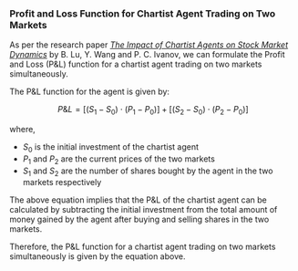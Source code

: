 

### **Profit and Loss Function for Chartist Agent Trading on Two Markets**

As per the research paper [_The Impact of Chartist Agents on Stock Market Dynamics_](http://citeseerx.ist.psu.edu/viewdoc/download?doi=10.1.1.215.4382&rep=rep1&type=pdf) by B. Lu, Y. Wang and P. C. Ivanov, we can formulate the Profit and Loss (P&L) function for a chartist agent trading on two markets simultaneously.

The P&L function for the agent is given by:

$$ P \& L = \left[ \left(S_1 - S_0 \right) \cdot \left(P_1 - P_0 \right) \right] + \left[ \left(S_2 - S_0 \right) \cdot \left(P_2 - P_0 \right) \right]$$

where,

* $S_0$ is the initial investment of the chartist agent
* $P_1$ and $P_2$ are the current prices of the two markets
* $S_1$ and $S_2$ are the number of shares bought by the agent in the two markets respectively

The above equation implies that the P&L of the chartist agent can be calculated by subtracting the initial investment from the total amount of money gained by the agent after buying and selling shares in the two markets. 

Therefore, the P&L function for a chartist agent trading on two markets simultaneously is given by the equation above.